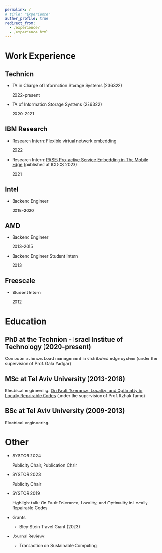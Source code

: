 ```yaml
---
permalink: /
# title: "Experience"
author_profile: true
redirect_from: 
  - /experience/
  - /experience.html
---
```


Work Experience
=========


Technion
------
* TA in Charge of Information Storage Systems (236322)

    2022-present
* TA of Information Storage Systems (236322)

  2020-2021

IBM Research
-----
* Research Intern: Flexible virtual network embedding

  2022
* Research Intern: [PASE: Pro-active Service Embedding in The Mobile Edge](https://kolosov.cswp.cs.technion.ac.il/wp-content/uploads/sites/156/2023/08/PASE_ICDCS_23__arxiv_.pdf) (published at ICDCS 2023)

  2021

Intel 
--------
* Backend Engineer

  2015-2020

AMD
--------
* Backend Engineer

  2013-2015
* Backend Engineer Student Intern

  2013

Freescale
---------
* Student Intern

  2012


Education
==========
PhD at the Technion - Israel Institue of Technology (2020-present)
---------
Computer science.
Load management in distributed edge system (under the supervision of Prof. Gala Yadgar)

MSc at Tel Aviv University (2013-2018)
----------------
Electrical engineering.
[On Fault Tolerance, Locality, and Optimality in Locally Repairable Codes](https://doi.org/10.1145/3381832) (under the supervision of Prof. Itzhak Tamo)

BSc at Tel Aviv University (2009-2013)
--------------
Electrical engineering.



Other
========
* SYSTOR 2024

  Publicity Chair, Publication Chair
* SYSTOR 2023

  Publicity Chair
* SYSTOR 2019

  Highlight talk: On Fault Tolerance, Locality, and Optimality in Locally Repairable Codes
* Grants
  - Bley-Stein Travel Grant (2023)
* Journal Reviews
  - Transaction on Sustainable Computing
